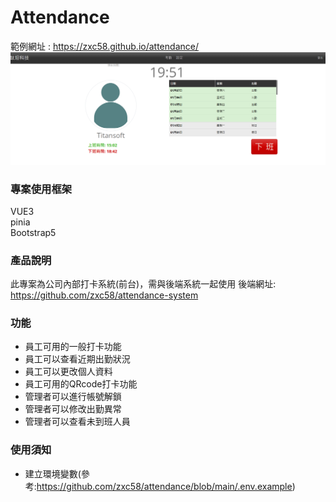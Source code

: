 # Attendance
範例網址 : https://zxc58.github.io/attendance/
![image](https://github.com/zxc58/attendance/blob/main/public/demo_pic.png)
### 專案使用框架
VUE3<br/>
pinia<br/>
Bootstrap5
### 產品說明
此專案為公司內部打卡系統(前台)，需與後端系統一起使用
後端網址: https://github.com/zxc58/attendance-system
### 功能
- 員工可用的一般打卡功能
- 員工可以查看近期出勤狀況
- 員工可以更改個人資料
- 員工可用的QRcode打卡功能
- 管理者可以進行帳號解鎖
- 管理者可以修改出勤異常
- 管理者可以查看未到班人員
### 使用須知
- 建立環境變數(參考:https://github.com/zxc58/attendance/blob/main/.env.example)
